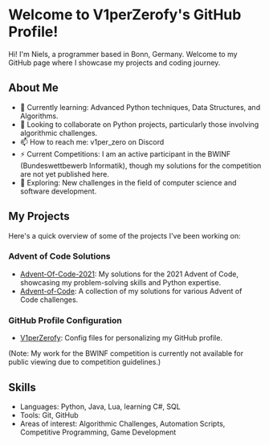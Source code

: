 # Welcome to V1perZerofy's GitHub Profile!

Hi! I'm Niels, a programmer based in Bonn, Germany. Welcome to my GitHub page where I showcase my projects and coding journey.

## About Me

- 🌱 Currently learning: Advanced Python techniques, Data Structures, and Algorithms.
- 👯 Looking to collaborate on Python projects, particularly those involving algorithmic challenges.
- 📫 How to reach me: v1per_zero on Discord
- ⚡ Current Competitions: I am an active participant in the BWINF (Bundeswettbewerb Informatik), though my solutions for the competition are not yet published here.
- 🤔 Exploring: New challenges in the field of computer science and software development.

## My Projects

Here's a quick overview of some of the projects I've been working on:

### Advent of Code Solutions
- [Advent-Of-Code-2021](https://github.com/V1perZerofy/Advent-Of-Code-2021): My solutions for the 2021 Advent of Code, showcasing my problem-solving skills and Python expertise.
- [Advent-of-Code](https://github.com/V1perZerofy/Advent-of-Code): A collection of my solutions for various Advent of Code challenges.

### GitHub Profile Configuration
- [V1perZerofy](https://github.com/V1perZerofy/V1perZerofy): Config files for personalizing my GitHub profile.

(Note: My work for the BWINF competition is currently not available for public viewing due to competition guidelines.)

## Skills

- Languages: Python, Java, Lua, learning C#, SQL
- Tools: Git, GitHub
- Areas of interest: Algorithmic Challenges, Automation Scripts, Competitive Programming, Game Development
